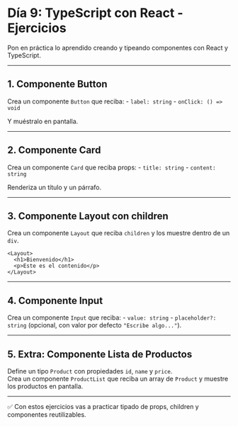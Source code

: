 # Día 9: TypeScript con React - Ejercicios

Pon en práctica lo aprendido creando y tipeando componentes con React y
TypeScript.

------------------------------------------------------------------------

## 1. Componente Button

Crea un componente `Button` que reciba: - `label: string` -
`onClick: () => void`

Y muéstralo en pantalla.

------------------------------------------------------------------------

## 2. Componente Card

Crea un componente `Card` que reciba props: - `title: string` -
`content: string`

Renderiza un título y un párrafo.

------------------------------------------------------------------------

## 3. Componente Layout con children

Crea un componente `Layout` que reciba `children` y los muestre dentro
de un `div`.

``` tsx
<Layout>
  <h1>Bienvenido</h1>
  <p>Este es el contenido</p>
</Layout>
```

------------------------------------------------------------------------

## 4. Componente Input

Crea un componente `Input` que reciba: - `value: string` -
`placeholder?: string` (opcional, con valor por defecto
`"Escribe algo..."`).

------------------------------------------------------------------------

## 5. Extra: Componente Lista de Productos

Define un tipo `Product` con propiedades `id`, `name` y `price`.\
Crea un componente `ProductList` que reciba un array de `Product` y
muestre los productos en pantalla.

------------------------------------------------------------------------

✅ Con estos ejercicios vas a practicar tipado de props, children y
componentes reutilizables.
